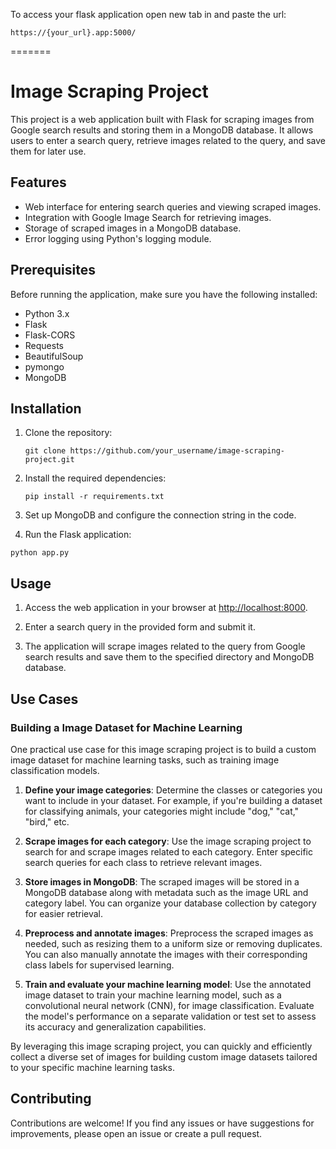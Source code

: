 
To access your flask application open new tab in and paste the url:
```
https://{your_url}.app:5000/
```
=======
# Image Scraping Project

This project is a web application built with Flask for scraping images from Google search results and storing them in a MongoDB database. It allows users to enter a search query, retrieve images related to the query, and save them for later use.

## Features

- Web interface for entering search queries and viewing scraped images.
- Integration with Google Image Search for retrieving images.
- Storage of scraped images in a MongoDB database.
- Error logging using Python's logging module.

## Prerequisites

Before running the application, make sure you have the following installed:

- Python 3.x
- Flask
- Flask-CORS
- Requests
- BeautifulSoup
- pymongo
- MongoDB

## Installation

1. Clone the repository:

   
   ```git clone https://github.com/your_username/image-scraping-project.git```
2. Install the required dependencies:
   
   ```pip install -r requirements.txt```
3. Set up MongoDB and configure the connection string in the code.
   
5. Run the Flask application:
   
  ```python app.py```

## Usage

1. Access the web application in your browser at [http://localhost:8000](http://localhost:8000).

2. Enter a search query in the provided form and submit it.

3. The application will scrape images related to the query from Google search results and save them to the specified directory and MongoDB database.

## Use Cases

### Building a Image Dataset for Machine Learning

One practical use case for this image scraping project is to build a custom image dataset for machine learning tasks, such as training image classification models.

1. **Define your image categories**: Determine the classes or categories you want to include in your dataset. For example, if you're building a dataset for classifying animals, your categories might include "dog," "cat," "bird," etc.

2. **Scrape images for each category**: Use the image scraping project to search for and scrape images related to each category. Enter specific search queries for each class to retrieve relevant images.

3. **Store images in MongoDB**: The scraped images will be stored in a MongoDB database along with metadata such as the image URL and category label. You can organize your database collection by category for easier retrieval.

4. **Preprocess and annotate images**: Preprocess the scraped images as needed, such as resizing them to a uniform size or removing duplicates. You can also manually annotate the images with their corresponding class labels for supervised learning.

5. **Train and evaluate your machine learning model**: Use the annotated image dataset to train your machine learning model, such as a convolutional neural network (CNN), for image classification. Evaluate the model's performance on a separate validation or test set to assess its accuracy and generalization capabilities.

By leveraging this image scraping project, you can quickly and efficiently collect a diverse set of images for building custom image datasets tailored to your specific machine learning tasks.

## Contributing

Contributions are welcome! If you find any issues or have suggestions for improvements, please open an issue or create a pull request.

